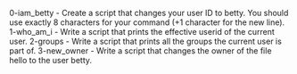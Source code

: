 0-iam_betty - Create a script that changes your user ID to betty. You should use exactly 8 characters for your command (+1 character for the new line).
1-who_am_i - Write a script that prints the effective userid of the current user.
2-groups - Write a script that prints all the groups the current user is part of.
3-new_owner - Write a script that changes the owner of the file hello to the user betty.
